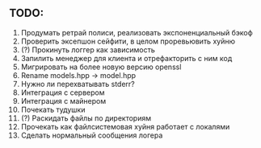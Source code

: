 ## TODO:
1. Продумать ретрай полиси, реализовать экспоненциальный бэкоф
1. Проверить эксепшон сейфити, в целом проревьювить хуйню
1. (?) Прокинуть логгер как зависимость
1. Запилить менеджер для клиента и отрефакторить с ним код
1. Мигрировать на более новую версию openssl
1. Rename models.hpp -> model.hpp
1. Нужно ли перехватывать stderr?
1. Интеграция с сервером
1. Интеграция с майнером
1. Почекать тудушки
1. (?) Раскидать файлы по директориям
1. Прочекать как файлсистемовая хуйня работает с локалями
1. Сделать нормальный сообщения логера